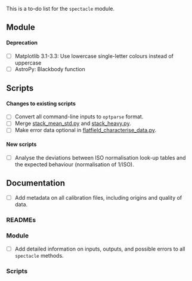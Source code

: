 This is a to-do list for the `spectacle` module.

## Module

#### Deprecation
- [ ] Matplotlib 3.1-3.3: Use lowercase single-letter colours instead of uppercase
- [ ] AstroPy: Blackbody function

## Scripts

#### Changes to existing scripts
- [ ] Convert all command-line inputs to `optparse` format.
- [ ] Merge [stack_mean_std.py](tools/stack_mean_std.py) and [stack_heavy.py](tools/stack_heavy.py).
- [ ] Make error data optional in [flatfield_characterise_data.py](analysis/flatfield_characterise_data.py).

#### New scripts
- [ ] Analyse the deviations between ISO normalisation look-up tables and the expected behaviour (normalisation of 1/ISO).

## Documentation

- [ ] Add metadata on all calibration files, including origins and quality of data.

### READMEs

### Module

- [ ] Add detailed information on inputs, outputs, and possible errors to all `spectacle` methods.

### Scripts
